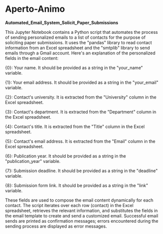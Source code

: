 # Aperto-Animo

**Automated_Email_System_Solicit_Paper_Submissions**

This Jupyter Notebook contains a Python script that automates the process of sending personalized emails to a list of contacts for the purpose of soliciting paper submissions.  It uses the "pandas" library to read contact information from an Excel spreadsheet and the "smtplib" library to send emails through a Gmail account. Here's an explanation of the personalized fields in the email content:

{0}: Your name. It should be provided as a string in the "your_name" variable.

{1}: Your email address. It should be provided as a string in the "your_email" variable.

{2}: Contact's university. It is extracted from the "University" column in the Excel spreadsheet.

{3}: Contact's department. It is extracted from the "Department" column in the Excel spreadsheet.

{4}: Contact's title. It is extracted from the "Title" column in the Excel spreadsheet.

{5}: Contact's email address. It is extracted from the "Email" column in the Excel spreadsheet.

{6}: Publication year. It should be provided as a string in the "publication_year" variable.

{7}: Submission deadline. It should be provided as a string in the "deadline" variable.


{8}: Submission form link. It should be provided as a string in the "link" variable.

These  fields are used to compose the email content dynamically for each contact. The script iterates over each row (contact) in the Excel spreadsheet, retrieves the relevant information, and substitutes the  fields in the email template to create and send a customized email. Successful email sends are printed as confirmation messages; errors encountered during the sending process are displayed as error messages.
